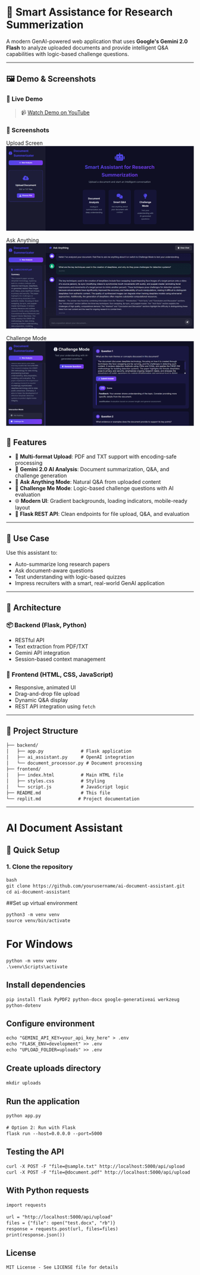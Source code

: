 # 🌟 Smart Assistance for Research Summerization

A modern GenAI-powered web application that uses **Google's Gemini 2.0 Flash** to analyze uploaded documents and provide intelligent Q&A capabilities with logic-based challenge questions.

---

## 🖼️ Demo & Screenshots

### 🔹 Live Demo
> 📹 [Watch Demo on YouTube](https://www.youtube.com/watch?v=p1P1N8Yg4qg)

### 🔸 Screenshots
Upload Screen 
![Alt Text](UploadFile.png)

Ask Anything
![Alt Text](Ask_Anything.png)

Challenge Mode
![Alt Text](QuestionAnswer.png)



## 🚀 Features

- 📄 **Multi-format Upload**: PDF and TXT support with encoding-safe processing
- 🤖 **Gemini 2.0 AI Analysis**: Document summarization, Q&A, and challenge generation
- 💬 **Ask Anything Mode**: Natural Q&A from uploaded content
- 🧩 **Challenge Me Mode**: Logic-based challenge questions with AI evaluation
- 🌐 **Modern UI**: Gradient backgrounds, loading indicators, mobile-ready layout
- 🔧 **Flask REST API**: Clean endpoints for file upload, Q&A, and evaluation

---

## 🧠 Use Case

Use this assistant to:
- Auto-summarize long research papers
- Ask document-aware questions
- Test understanding with logic-based quizzes
- Impress recruiters with a smart, real-world GenAI application

---

## 🧱 Architecture

### 📦 Backend (Flask, Python)
- RESTful API
- Text extraction from PDF/TXT
- Gemini API integration
- Session-based context management

### 🎨 Frontend (HTML, CSS, JavaScript)
- Responsive, animated UI
- Drag-and-drop file upload
- Dynamic Q&A display
- REST API integration using `fetch`

---

## 📂 Project Structure
```
├── backend/
│   ├── app.py              # Flask application
│   ├── ai_assistant.py     # OpenAI integration
│   └── document_processor.py # Document processing
├── frontend/
│   ├── index.html          # Main HTML file
│   ├── styles.css          # Styling
│   └── script.js           # JavaScript logic
├── README.md               # This file
└── replit.md              # Project documentation
```

---

# AI Document Assistant

## 🚀 Quick Setup

### 1. Clone the repository
```
bash
git clone https://github.com/yourusername/ai-document-assistant.git
cd ai-document-assistant
```
##Set up virtual environment
```
python3 -m venv venv
source venv/bin/activate
```
# For Windows
```
python -m venv venv
.\venv\Scripts\activate
```

## Install dependencies
```
pip install flask PyPDF2 python-docx google-generativeai werkzeug python-dotenv
```

## Configure environment
```
echo "GEMINI_API_KEY=your_api_key_here" > .env
echo "FLASK_ENV=development" >> .env
echo "UPLOAD_FOLDER=uploads" >> .env
```

## Create uploads directory
```mkdir uploads ```


## Run the application
```
python app.py

# Option 2: Run with Flask
flask run --host=0.0.0.0 --port=5000
```

## Testing the API
```
curl -X POST -F "file=@sample.txt" http://localhost:5000/api/upload
curl -X POST -F "file=@document.pdf" http://localhost:5000/api/upload
```

## With Python requests
```
import requests

url = "http://localhost:5000/api/upload"
files = {"file": open("test.docx", "rb")}
response = requests.post(url, files=files)
print(response.json())
```

## License
```
MIT License - See LICENSE file for details
```





